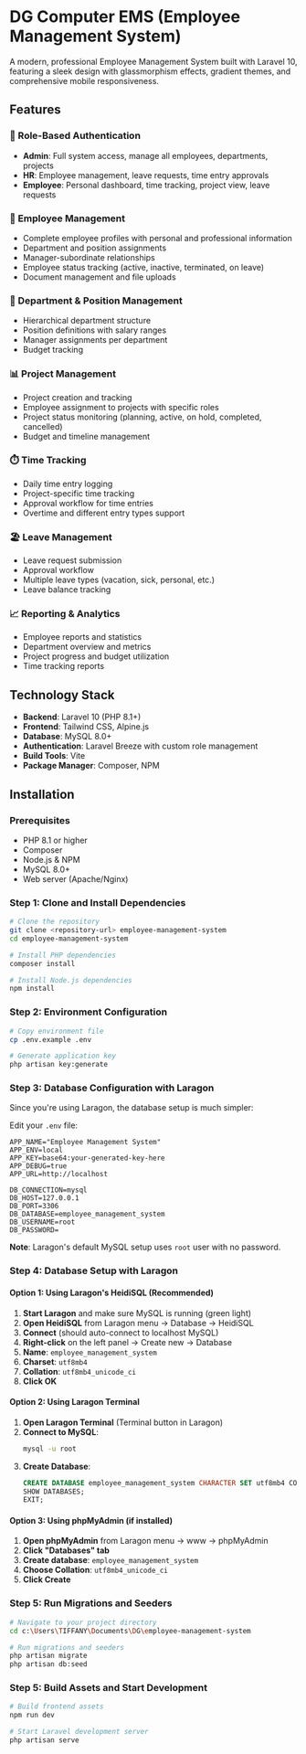 # DG Computer EMS (Employee Management System)

A modern, professional Employee Management System built with Laravel 10, featuring a sleek design with glassmorphism effects, gradient themes, and comprehensive mobile responsiveness.

## Features

### 🔐 Role-Based Authentication
- **Admin**: Full system access, manage all employees, departments, projects
- **HR**: Employee management, leave requests, time entry approvals
- **Employee**: Personal dashboard, time tracking, project view, leave requests

### 👥 Employee Management
- Complete employee profiles with personal and professional information
- Department and position assignments
- Manager-subordinate relationships
- Employee status tracking (active, inactive, terminated, on leave)
- Document management and file uploads

### 🏢 Department & Position Management  
- Hierarchical department structure
- Position definitions with salary ranges
- Manager assignments per department
- Budget tracking

### 📊 Project Management
- Project creation and tracking
- Employee assignment to projects with specific roles
- Project status monitoring (planning, active, on hold, completed, cancelled)
- Budget and timeline management

### ⏱️ Time Tracking
- Daily time entry logging
- Project-specific time tracking
- Approval workflow for time entries
- Overtime and different entry types support

### 🏖️ Leave Management
- Leave request submission
- Approval workflow
- Multiple leave types (vacation, sick, personal, etc.)
- Leave balance tracking

### 📈 Reporting & Analytics
- Employee reports and statistics
- Department overview and metrics
- Project progress and budget utilization
- Time tracking reports

## Technology Stack

- **Backend**: Laravel 10 (PHP 8.1+)
- **Frontend**: Tailwind CSS, Alpine.js
- **Database**: MySQL 8.0+
- **Authentication**: Laravel Breeze with custom role management
- **Build Tools**: Vite
- **Package Manager**: Composer, NPM

## Installation

### Prerequisites
- PHP 8.1 or higher
- Composer
- Node.js & NPM
- MySQL 8.0+
- Web server (Apache/Nginx)

### Step 1: Clone and Install Dependencies

```bash
# Clone the repository
git clone <repository-url> employee-management-system
cd employee-management-system

# Install PHP dependencies
composer install

# Install Node.js dependencies
npm install
```

### Step 2: Environment Configuration

```bash
# Copy environment file
cp .env.example .env

# Generate application key
php artisan key:generate
```

### Step 3: Database Configuration with Laragon

Since you're using Laragon, the database setup is much simpler:

Edit your `.env` file:

```env
APP_NAME="Employee Management System"
APP_ENV=local
APP_KEY=base64:your-generated-key-here
APP_DEBUG=true
APP_URL=http://localhost

DB_CONNECTION=mysql
DB_HOST=127.0.0.1
DB_PORT=3306
DB_DATABASE=employee_management_system
DB_USERNAME=root
DB_PASSWORD=
```

**Note**: Laragon's default MySQL setup uses `root` user with no password.

### Step 4: Database Setup with Laragon

#### Option 1: Using Laragon's HeidiSQL (Recommended)
1. **Start Laragon** and make sure MySQL is running (green light)
2. **Open HeidiSQL** from Laragon menu → Database → HeidiSQL
3. **Connect** (should auto-connect to localhost MySQL)
4. **Right-click** on the left panel → Create new → Database
5. **Name**: `employee_management_system`
6. **Charset**: `utf8mb4`
7. **Collation**: `utf8mb4_unicode_ci`
8. **Click OK**

#### Option 2: Using Laragon Terminal
1. **Open Laragon Terminal** (Terminal button in Laragon)
2. **Connect to MySQL**:
   ```bash
   mysql -u root
   ```
3. **Create Database**:
   ```sql
   CREATE DATABASE employee_management_system CHARACTER SET utf8mb4 COLLATE utf8mb4_unicode_ci;
   SHOW DATABASES;
   EXIT;
   ```

#### Option 3: Using phpMyAdmin (if installed)
1. **Open phpMyAdmin** from Laragon menu → www → phpMyAdmin
2. **Click "Databases" tab**
3. **Create database**: `employee_management_system`
4. **Choose Collation**: `utf8mb4_unicode_ci`
5. **Click Create**

### Step 5: Run Migrations and Seeders

```bash
# Navigate to your project directory
cd c:\Users\TIFFANY\Documents\DG\employee-management-system

# Run migrations and seeders
php artisan migrate
php artisan db:seed
```

### Step 5: Build Assets and Start Development

```bash
# Build frontend assets
npm run dev

# Start Laravel development server
php artisan serve
```

